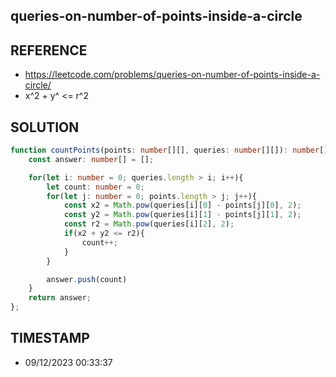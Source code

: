 ## queries-on-number-of-points-inside-a-circle

## REFERENCE

- https://leetcode.com/problems/queries-on-number-of-points-inside-a-circle/
- x^2 + y^ <= r^2

## SOLUTION

``` Typescript
function countPoints(points: number[][], queries: number[][]): number[] {
    const answer: number[] = [];

    for(let i: number = 0; queries.length > i; i++){
        let count: number = 0;
        for(let j: number = 0; points.length > j; j++){
            const x2 = Math.pow(queries[i][0] - points[j][0], 2);
            const y2 = Math.pow(queries[i][1] - points[j][1], 2);
            const r2 = Math.pow(queries[i][2], 2);
            if(x2 + y2 <= r2){
                count++;
            }
        }

        answer.push(count)
    }
    return answer;
};


```

## TIMESTAMP

- 09/12/2023 00:33:37

